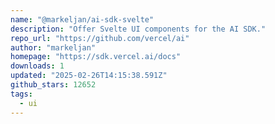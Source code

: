 ```yaml
---
name: "@markeljan/ai-sdk-svelte"
description: "Offer Svelte UI components for the AI SDK."
repo_url: "https://github.com/vercel/ai"
author: "markeljan"
homepage: "https://sdk.vercel.ai/docs"
downloads: 1
updated: "2025-02-26T14:15:38.591Z"
github_stars: 12652
tags: 
  - ui
---
```

